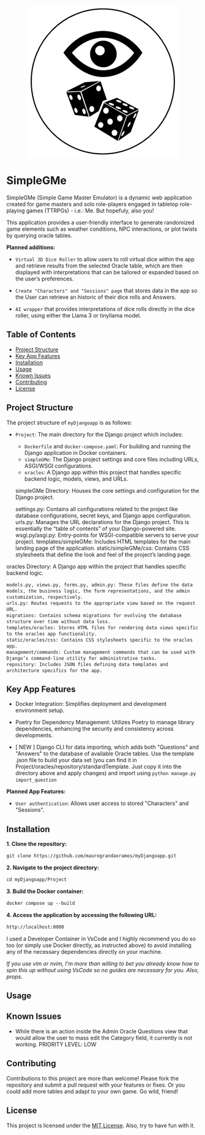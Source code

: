 <p align="center"> 
<img src="./OracleDice.png" alt="All Eyes on You">
</p>

# SimpleGMe

SimpleGMe (Simple Game Master Emulator) is a dynamic web application created for game masters and solo role-players engaged in tabletop role-playing games (TTRPGs) - i.e.: Me. But hopefuly, also you! 

This application provides a user-friendly interface to generate randomized game elements such as weather conditions, NPC interactions, or plot twists by querying oracle tables. 

**Planned additions:**

- `Virtual 3D Dice Roller` to allow users to roll virtual dice within the app and retrieve results from the selected Oracle table, which are then displayed with interpretations that can be tailored or expanded based on the user’s preferences.

- `Create "Characters" and "Sessions" page` that stores data in the app so the User can retrieve an historic of their dice rolls and Answers.

- `AI wrapper` that provides interpretations of dice rolls directly in the dice roller, using either the Llama 3 or tinyllama model.

## Table of Contents

- [Project Structure](#project-structure)
- [Key App Features](#key-features)
- [Installation](#installation)
- [Usage](#usage)
- [Known Issues](#known-issues)
- [Contributing](#contributing)
- [License](#license)

## Project Structure

The project structure of `myDjangoapp` is as follows:

- `Project`: The main directory for the Django project which includes:
    - `Dockerfile` and `docker-compose.yaml`: For building and running the Django application in Docker containers.
    - `simpleGMe`: The Django project settings and core files including URLs, ASGI/WSGI configurations.
    - `oracles`: A Django app within this project that handles specific backend logic, models, views, and URLs.

    simpleGMe Directory: Houses the core settings and configuration for the Django project.

    settings.py: Contains all configurations related to the project like database configurations, secret keys, and Django apps configuration.
    urls.py: Manages the URL declarations for the Django project. This is essentially the “table of contents” of your Django-powered site.
    wsgi.py/asgi.py: Entry-points for WSGI-compatible servers to serve your project.
    templates/simpleGMe: Includes HTML templates for the main landing page of the application.
    static/simpleGMe/css: Contains CSS stylesheets that define the look and feel of the project’s landing page.

oracles Directory: A Django app within the project that handles specific backend logic.

    models.py, views.py, forms.py, admin.py: These files define the data models, the business logic, the form representations, and the admin customization, respectively.
    urls.py: Routes requests to the appropriate view based on the request URL.
    migrations: Contains schema migrations for evolving the database structure over time without data loss.
    templates/oracles: Stores HTML files for rendering data views specific to the oracles app functionality.
    static/oracles/css: Contains CSS stylesheets specific to the oracles app.
    management/commands: Custom management commands that can be used with Django’s command-line utility for administrative tasks.
    repository: Includes JSON files defining data templates and architecture specifics for the app.

## Key App Features

- Docker Integration: Simplifies deployment and development environment setup.

- Poetry for Dependency Management: Utilizes Poetry to manage library dependencies, enhancing the security and consistency across developments.

- [ NEW ] Django CLI for data importing, which adds both "Questions" and "Answers" to the database of available Oracle tables. Use the template .json file to build your data set (you can find it in Project/oracles/repository/standardTemplate. Just copy it into the directory above and apply changes) and import using `python manage.py import_question`

**Planned App Features:**

- `User authentication`: Allows user access to stored "Characters" and "Sessions".

## Installation

**1. Clone the repository:**

```markdown
git clone https://github.com/maurograndaoramos/myDjangoapp.git
```

**2. Navigate to the project directory:**

```markdown
cd myDjangoapp/Project
```

**3. Build the Docker container:**

```markdown
docker compose up --build
```

**4. Access the application by accessing the following URL:**

```markdown
http://localhost:8000
```

I used a Developer Container in VsCode and I highly recommend you do so too (or simply use Docker directly, as instructed above) to avoid installing any of the necessary dependencies directly on your machine.

*If you use vim or nvim, I'm more than willing to bet you already know how to spin this up without using VsCode so no guides are necessary for you. Also, props.*

## Usage


## Known Issues

- While there is an action inside the Admin Oracle Questions view that would allow the user to mass edit the Category field, it currently is not working. PRIORITY LEVEL: LOW

## Contributing

Contributions to this project are more than welcome! Please fork the repository and submit a pull request with your features or fixes. Or you could add more tables and adapt to your own game. Go wild, friend!

## License

This project is licensed under the [MIT License](LICENSE). Also, try to have fun with it.